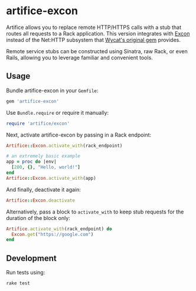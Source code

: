 artifice-excon
==============

Artifice allows you to replace remote HTTP/HTTPS calls with a stub that routes
all requests to a Rack application. This version integrates with
[Excon](https://github.com/geemus/excon) instead of the Net:HTTP subsystem that
[Wycat's original gem](https://github.com/wycats/artifice) provides.

Remote service stubs can be constructed using Sinatra, raw Rack, or even Rails,
allowing you to leverage familiar and convenient tools.

Usage
-----

Bundle artifice-excon in your `Gemfile`:

``` ruby
gem 'artifice-excon'
```

Use `Bundle.require` or require it manually:

``` ruby
require 'artifice/excon'
```

Next, activate artifice-excon by passing in a Rack endpoint:

``` ruby
Artifice::Excon.activate_with(rack_endpoint)

# an extremely basic example
app = proc do |env|
  [200, {}, "Hello, world!"]
end
Artifice::Excon.activate_with(app)
```

And finally, deactivate it again:

``` ruby
Artifice::Excon.deactivate
```

Alternatively, pass a block to `activate_with` to keep stub requests for the duration of the block only:


``` ruby
Artifice.activate_with(rack_endpoint) do
  Excon.get("https://google.com")
end
```

Development
-----------

Run tests using:

```
rake test
```
